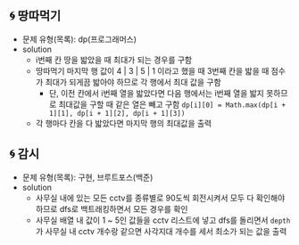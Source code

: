 ## 🌀 땅따먹기

- 문제 유형(목록): dp(프로그래머스)
- solution
  - i번째 칸 땅을 밟았을 때 최대가 되는 경우를 구함
  - 땅따먹기 마지막 행 값이 4 | 3 | 5 | 1 이라고 했을 때 3번째 칸을 밟을 때 점수가 최대가 되게끔 밟아야 하므로
    각 행에서 최대 값을 구함
    - 단, 이전 칸에서 i번째 열을 밟았다면 다음 행에서는 i번째 열을 밟지 못하므로 최대값을 구할 때 같은 열은 빼고 구함
      `dp[i][0] = Math.max(dp[i + 1][1], dp[i + 1][2], dp[i + 1][3])`
  - 각 행마다 칸을 다 밟았다면 마지막 행의 최대값을 출력

## 🌀 감시

- 문제 유형(목록): 구현, 브루트포스(백준)
- solution
  - 사무실 내에 있는 모든 cctv를 종류별로 90도씩 회전시켜서 모두 다 확인해야 하므로 dfs로 백트래킹하면서 모든 경우를 확인
  - 사무실 배열 내 값이 1 ~ 5인 값들을 cctv 리스트에 넣고 dfs를 돌리면서 `depth`가 사무실 내 cctv 개수랑 같으면 사각지대 개수를 세서 최소가 되는 값을 출력
  
